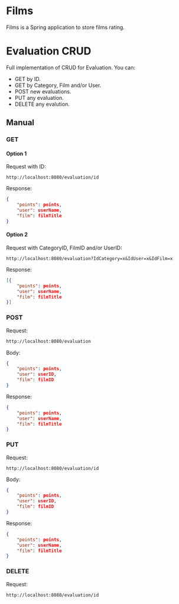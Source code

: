 # Films


Films is a Spring application to store films rating.

# Evaluation CRUD
Full implementation of CRUD for Evaluation. You can:

  - GET by ID.
  - GET by Category, Film and/or User.
  - POST new evaluations.
  - PUT any evaluation.
  - DELETE any evalution.




## Manual
### GET

#### Option 1
Request with ID:
```http
http://localhost:8080/evaluation/id
```
Response:
```json
{
    "points": points,
    "user": userName,
    "film": filmTitle
}
```

#### Option 2
Request with CategoryID, FilmID and/or UserID:
```http
http://localhost:8080/evaluation?IdCategory=x&IdUser=x&IdFilm=x
```
Response:
```json
[{
    "points": points,
    "user": userName,
    "film": filmTitle
}]
```
### POST
Request:
```html
http://localhost:8080/evaluation
```
Body:
```json
{
    "points": points,
    "user": userID,
    "film": filmID
}
```
Response:
```json
{
    "points": points,
    "user": userName,
    "film": filmTitle
}
```

### PUT
Request:
```http
http://localhost:8080/evaluation/id
```
Body:
```json
{
    "points": points,
    "user": userID,
    "film": filmID
}
```
Response:
```json
{
    "points": points,
    "user": userName,
    "film": filmTitle
}
```

### DELETE
Request:
```http
http://localhost:8080/evaluation/id
```